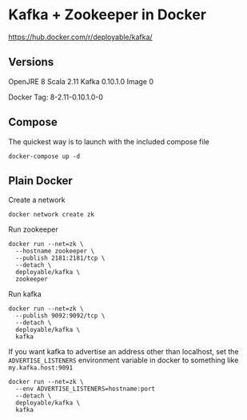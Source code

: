 # Kafka + Zookeeper in Docker

https://hub.docker.com/r/deployable/kafka/

## Versions

OpenJRE 8
Scala 2.11
Kafka 0.10.1.0 
Image 0

Docker Tag: 8-2.11-0.10.1.0-0

## Compose

The quickest way is to launch with the included compose file

    docker-compose up -d

## Plain Docker

Create a network

    docker network create zk

Run zookeeper

    docker run --net=zk \
      --hostname zookeeper \
      --publish 2181:2181/tcp \
      --detach \
      deployable/kafka \
      zookeeper

Run kafka

    docker run --net=zk \
      --publish 9092:9092/tcp \
      --detach \
      deployable/kafka \
      kafka

If you want kafka to advertise an address other than localhost, set  the 
 `ADVERTISE_LISTENERS` environment variable in docker to something like `my.kafka.host:9091`

    docker run --net=zk \
      --env ADVERTISE_LISTENERS=hostname:port
      --detach \
      deployable/kafka \
      kafka


